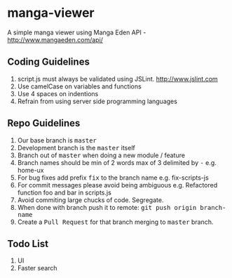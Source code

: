 manga-viewer
============

A simple manga viewer using Manga Eden API - http://www.mangaeden.com/api/

Coding Guidelines
--------------------

1. script.js must always be validated using JSLint. http://www.jslint.com
2. Use camelCase on variables and functions
3. Use 4 spaces on indentions
4. Refrain from using server side programming languages

Repo Guidelines
--------------------

1. Our base branch is <tt>master</tt>
2. Development branch is the <tt>master</tt> itself
3. Branch out of <tt>master</tt> when doing a new module / feature
4. Branch names should be min of 2 words max of 3 delimited by <tt>-</tt>
    e.g.
      home-ux
5. For bug fixes add prefix <tt>fix</tt> to the branch name
    e.g.
      fix-scripts-js
6. For commit messages please avoid being ambiguous
    e.g.
    Refactored function foo and bar in scripts.js
7. Avoid commiting large chucks of code. Segregate.
8. When done with branch push it to remote: <tt>git push origin branch-name</tt>
9. Create a <tt>Pull Request</tt> for that branch merging to <tt>master</tt> branch.


Todo List
--------------------

1. UI
2. Faster search